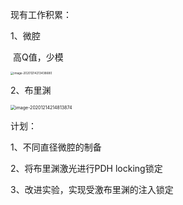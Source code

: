 现有工作积累：

1、微腔

​		高Q值，少模

<img src="C:\Users\90660\AppData\Roaming\Typora\typora-user-images\image-20201214213438680.png" alt="image-20201214213438680" style="zoom:33%;" />

2、布里渊

<img src="C:\Users\90660\AppData\Roaming\Typora\typora-user-images\image-20201214214813874.png" alt="image-20201214214813874" style="zoom: 50%;" />

计划：

1、不同直径微腔的制备

2、将布里渊激光进行PDH locking锁定

3、改进实验，实现受激布里渊的注入锁定